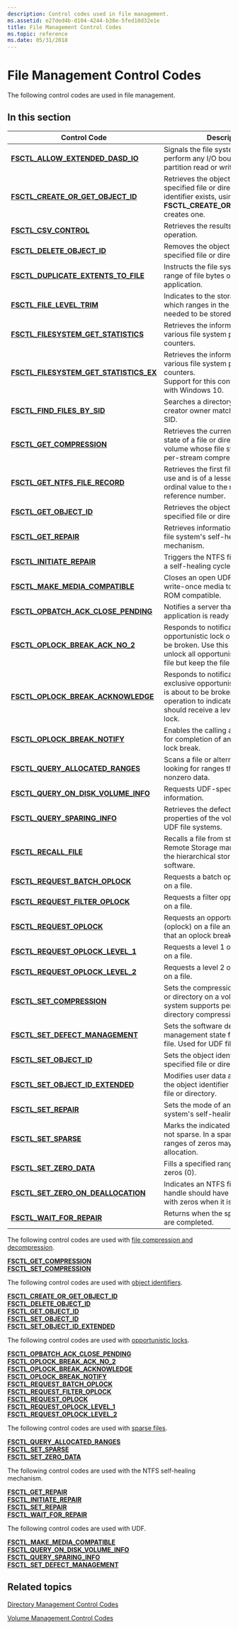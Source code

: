 ```yaml
---
description: Control codes used in file management.
ms.assetid: e27ded4b-d104-4244-b38e-5fed10d32e1e
title: File Management Control Codes
ms.topic: reference
ms.date: 05/31/2018
---
```


# File Management Control Codes

The following control codes are used in file management.

## In this section



| Control Code                                                                                    | Description                                                                                                                                                                                         |
|-------------------------------------------------------------------------------------------------|-----------------------------------------------------------------------------------------------------------------------------------------------------------------------------------------------------|
| [**FSCTL\_ALLOW\_EXTENDED\_DASD\_IO**](/windows/win32/api/winioctl/ni-winioctl-fsctl_allow_extended_dasd_io)<br/>             | Signals the file system driver not to perform any I/O boundary checks on partition read or write calls.<br/>                                                                                  |
| [**FSCTL\_CREATE\_OR\_GET\_OBJECT\_ID**](/windows/win32/api/winioctl/ni-winioctl-fsctl_create_or_get_object_id)<br/>          | Retrieves the object identifier for the specified file or directory. If no object identifier exists, using **FSCTL\_CREATE\_OR\_GET\_OBJECT\_ID** creates one.<br/>                           |
| [**FSCTL\_CSV\_CONTROL**](/windows/win32/api/winioctl/ni-winioctl-fsctl_csv_control)<br/>                                     | Retrieves the results of a CSV control operation.<br/>                                                                                                                                        |
| [**FSCTL\_DELETE\_OBJECT\_ID**](/windows/win32/api/winioctl/ni-winioctl-fsctl_delete_object_id)<br/>                          | Removes the object identifier from a specified file or directory.<br/>                                                                                                                        |
| [**FSCTL\_DUPLICATE\_EXTENTS\_TO\_FILE**](/windows/win32/api/winioctl/ni-winioctl-fsctl_duplicate_extents_to_file)<br/>       | Instructs the file system to copy a range of file bytes on behalf of an application.<br/>                                                                                                     |
| [**FSCTL\_FILE\_LEVEL\_TRIM**](/windows/win32/api/winioctl/ni-winioctl-fsctl_file_level_trim)<br/>                            | Indicates to the storage system which ranges in the file are not needed to be stored.<br/>                                                                                                    |
| [**FSCTL\_FILESYSTEM\_GET\_STATISTICS**](/windows/win32/api/winioctl/ni-winioctl-fsctl_filesystem_get_statistics)<br/>        | Retrieves the information from various file system performance counters.<br/>                                                                                                                 |
| [**FSCTL\_FILESYSTEM\_GET\_STATISTICS\_EX**](/windows/win32/api/winioctl/ni-winioctl-fsctl_filesystem_get_statistics_ex)<br/> | Retrieves the information from various file system performance counters.<br/> Support for this control code started with Windows 10.<br/>                                               |
| [**FSCTL\_FIND\_FILES\_BY\_SID**](/windows/win32/api/winioctl/ni-winioctl-fsctl_find_files_by_sid)<br/>                       | Searches a directory for a file whose creator owner matches the specified SID.<br/>                                                                                                           |
| [**FSCTL\_GET\_COMPRESSION**](/windows/win32/api/winioctl/ni-winioctl-fsctl_get_compression)<br/>                             | Retrieves the current compression state of a file or directory on a volume whose file system supports per-stream compression.<br/>                                                            |
| [**FSCTL\_GET\_NTFS\_FILE\_RECORD**](/windows/win32/api/winioctl/ni-winioctl-fsctl_get_ntfs_file_record)<br/>                 | Retrieves the first file record that is in use and is of a lesser than or equal ordinal value to the requested file reference number.<br/>                                                    |
| [**FSCTL\_GET\_OBJECT\_ID**](/windows/win32/api/winioctl/ni-winioctl-fsctl_get_object_id)<br/>                                | Retrieves the object identifier for the specified file or directory.<br/>                                                                                                                     |
| [**FSCTL\_GET\_REPAIR**](/windows/win32/api/winioctl/ni-winioctl-fsctl_get_repair)<br/>                                       | Retrieves information about the NTFS file system's self-healing mechanism.<br/>                                                                                                               |
| [**FSCTL\_INITIATE\_REPAIR**](/windows/win32/api/winioctl/ni-winioctl-fsctl_initiate_repair)<br/>                             | Triggers the NTFS file system to start a self-healing cycle on a single file.<br/>                                                                                                            |
| [**FSCTL\_MAKE\_MEDIA\_COMPATIBLE**](/windows/win32/api/winioctl/ni-winioctl-fsctl_make_media_compatible)<br/>                | Closes an open UDF session on write-once media to make the media ROM compatible.<br/>                                                                                                         |
| [**FSCTL\_OPBATCH\_ACK\_CLOSE\_PENDING**](/windows/win32/api/winioctl/ni-winioctl-fsctl_opbatch_ack_close_pending)<br/>       | Notifies a server that a client application is ready to close a file.<br/>                                                                                                                    |
| [**FSCTL\_OPLOCK\_BREAK\_ACK\_NO\_2**](/windows/win32/api/winioctl/ni-winioctl-fsctl_oplock_break_ack_no_2)<br/>              | Responds to notification that an opportunistic lock on a file is about to be broken. Use this operation to unlock all opportunistic locks on the file but keep the file open.<br/>            |
| [**FSCTL\_OPLOCK\_BREAK\_ACKNOWLEDGE**](/windows/win32/api/winioctl/ni-winioctl-fsctl_oplock_break_acknowledge)<br/>          | Responds to notification that an exclusive opportunistic lock on a file is about to be broken. Use this operation to indicate that the file should receive a level 2 opportunistic lock.<br/> |
| [**FSCTL\_OPLOCK\_BREAK\_NOTIFY**](/windows/win32/api/winioctl/ni-winioctl-fsctl_oplock_break_notify)<br/>                    | Enables the calling application to wait for completion of an opportunistic lock break.<br/>                                                                                                   |
| [**FSCTL\_QUERY\_ALLOCATED\_RANGES**](/windows/win32/api/winioctl/ni-winioctl-fsctl_query_allocated_ranges)<br/>              | Scans a file or alternate stream looking for ranges that may contain nonzero data.<br/>                                                                                                       |
| [**FSCTL\_QUERY\_ON\_DISK\_VOLUME\_INFO**](/windows/win32/api/winioctl/ni-winioctl-fsctl_query_on_disk_volume_info)<br/>      | Requests UDF-specific volume information.<br/>                                                                                                                                                |
| [**FSCTL\_QUERY\_SPARING\_INFO**](/windows/win32/api/winioctl/ni-winioctl-fsctl_query_sparing_info)<br/>                      | Retrieves the defect management properties of the volume. Used for UDF file systems.<br/>                                                                                                     |
| [**FSCTL\_RECALL\_FILE**](/windows/win32/api/winioctl/ni-winioctl-fsctl_recall_file)<br/>                                     | Recalls a file from storage media that Remote Storage manages, which is the hierarchical storage management software.<br/>                                                                    |
| [**FSCTL\_REQUEST\_BATCH\_OPLOCK**](/windows/win32/api/winioctl/ni-winioctl-fsctl_request_batch_oplock)<br/>                  | Requests a batch opportunistic lock on a file.<br/>                                                                                                                                           |
| [**FSCTL\_REQUEST\_FILTER\_OPLOCK**](/windows/win32/api/winioctl/ni-winioctl-fsctl_request_filter_oplock)<br/>                | Requests a filter opportunistic lock on a file.<br/>                                                                                                                                          |
| [**FSCTL\_REQUEST\_OPLOCK**](/windows/win32/api/winioctl/ni-winioctl-fsctl_request_oplock)<br/>                               | Requests an opportunistic lock (oplock) on a file and acknowledges that an oplock break has occurred.<br/>                                                                                    |
| [**FSCTL\_REQUEST\_OPLOCK\_LEVEL\_1**](/windows/win32/api/winioctl/ni-winioctl-fsctl_request_oplock_level_1)<br/>             | Requests a level 1 opportunistic lock on a file.<br/>                                                                                                                                         |
| [**FSCTL\_REQUEST\_OPLOCK\_LEVEL\_2**](/windows/win32/api/winioctl/ni-winioctl-fsctl_request_oplock_level_2)<br/>             | Requests a level 2 opportunistic lock on a file.<br/>                                                                                                                                         |
| [**FSCTL\_SET\_COMPRESSION**](/windows/win32/api/winioctl/ni-winioctl-fsctl_set_compression)<br/>                             | Sets the compression state of a file or directory on a volume whose file system supports per-file and per-directory compression.<br/>                                                         |
| [**FSCTL\_SET\_DEFECT\_MANAGEMENT**](/windows/win32/api/winioctl/ni-winioctl-fsctl_set_defect_management)<br/>                | Sets the software defect management state for the specified file. Used for UDF file systems.<br/>                                                                                             |
| [**FSCTL\_SET\_OBJECT\_ID**](/windows/win32/api/winioctl/ni-winioctl-fsctl_set_object_id)<br/>                                | Sets the object identifier for the specified file or directory.<br/>                                                                                                                          |
| [**FSCTL\_SET\_OBJECT\_ID\_EXTENDED**](/windows/win32/api/winioctl/ni-winioctl-fsctl_set_object_id_extended)<br/>             | Modifies user data associated with the object identifier for the specified file or directory.<br/>                                                                                            |
| [**FSCTL\_SET\_REPAIR**](/windows/win32/api/winioctl/ni-winioctl-fsctl_set_repair)<br/>                                       | Sets the mode of an NTFS file system's self-healing capability.<br/>                                                                                                                          |
| [**FSCTL\_SET\_SPARSE**](/windows/win32/api/winioctl/ni-winioctl-fsctl_set_sparse)<br/>                                       | Marks the indicated file as sparse or not sparse. In a sparse file, large ranges of zeros may not require disk allocation.<br/>                                                               |
| [**FSCTL\_SET\_ZERO\_DATA**](/windows/win32/api/winioctl/ni-winioctl-fsctl_set_zero_data)<br/>                                | Fills a specified range of a file with zeros (0).<br/>                                                                                                                                        |
| [**FSCTL\_SET\_ZERO\_ON\_DEALLOCATION**](/windows/win32/api/winioctl/ni-winioctl-fsctl_set_zero_on_deallocation)<br/>         | Indicates an NTFS file system file handle should have its clusters filled with zeros when it is deallocated.<br/>                                                                             |
| [**FSCTL\_WAIT\_FOR\_REPAIR**](/windows/win32/api/winioctl/ni-winioctl-fsctl_wait_for_repair)<br/>                            | Returns when the specified repairs are completed.<br/>                                                                                                                                        |



 

The following control codes are used with [file compression and decompression](file-compression-and-decompression.md).

<dl>

[**FSCTL\_GET\_COMPRESSION**](/windows/win32/api/winioctl/ni-winioctl-fsctl_get_compression)  
[**FSCTL\_SET\_COMPRESSION**](/windows/win32/api/winioctl/ni-winioctl-fsctl_set_compression)  
</dl>

The following control codes are used with [object identifiers](distributed-link-tracking-and-object-identifiers.md).

<dl>

[**FSCTL\_CREATE\_OR\_GET\_OBJECT\_ID**](/windows/win32/api/winioctl/ni-winioctl-fsctl_create_or_get_object_id)  
[**FSCTL\_DELETE\_OBJECT\_ID**](/windows/win32/api/winioctl/ni-winioctl-fsctl_delete_object_id)  
[**FSCTL\_GET\_OBJECT\_ID**](/windows/win32/api/winioctl/ni-winioctl-fsctl_get_object_id)  
[**FSCTL\_SET\_OBJECT\_ID**](/windows/win32/api/winioctl/ni-winioctl-fsctl_set_object_id)  
[**FSCTL\_SET\_OBJECT\_ID\_EXTENDED**](/windows/win32/api/winioctl/ni-winioctl-fsctl_set_object_id_extended)  
</dl>

The following control codes are used with [opportunistic locks](opportunistic-locks.md).

<dl>

[**FSCTL\_OPBATCH\_ACK\_CLOSE\_PENDING**](/windows/win32/api/winioctl/ni-winioctl-fsctl_opbatch_ack_close_pending)  
[**FSCTL\_OPLOCK\_BREAK\_ACK\_NO\_2**](/windows/win32/api/winioctl/ni-winioctl-fsctl_oplock_break_ack_no_2)  
[**FSCTL\_OPLOCK\_BREAK\_ACKNOWLEDGE**](/windows/win32/api/winioctl/ni-winioctl-fsctl_oplock_break_acknowledge)  
[**FSCTL\_OPLOCK\_BREAK\_NOTIFY**](/windows/win32/api/winioctl/ni-winioctl-fsctl_oplock_break_notify)  
[**FSCTL\_REQUEST\_BATCH\_OPLOCK**](/windows/win32/api/winioctl/ni-winioctl-fsctl_request_batch_oplock)  
[**FSCTL\_REQUEST\_FILTER\_OPLOCK**](/windows/win32/api/winioctl/ni-winioctl-fsctl_request_filter_oplock)  
[**FSCTL\_REQUEST\_OPLOCK**](/windows/win32/api/winioctl/ni-winioctl-fsctl_request_oplock)  
[**FSCTL\_REQUEST\_OPLOCK\_LEVEL\_1**](/windows/win32/api/winioctl/ni-winioctl-fsctl_request_oplock_level_1)  
[**FSCTL\_REQUEST\_OPLOCK\_LEVEL\_2**](/windows/win32/api/winioctl/ni-winioctl-fsctl_request_oplock_level_2)  
</dl>

The following control codes are used with [sparse files](sparse-files.md).

<dl>

[**FSCTL\_QUERY\_ALLOCATED\_RANGES**](/windows/win32/api/winioctl/ni-winioctl-fsctl_query_allocated_ranges)  
[**FSCTL\_SET\_SPARSE**](/windows/win32/api/winioctl/ni-winioctl-fsctl_set_sparse)  
[**FSCTL\_SET\_ZERO\_DATA**](/windows/win32/api/winioctl/ni-winioctl-fsctl_set_zero_data)  
</dl>

The following control codes are used with the NTFS self-healing mechanism.

<dl>

[**FSCTL\_GET\_REPAIR**](/windows/win32/api/winioctl/ni-winioctl-fsctl_get_repair)  
[**FSCTL\_INITIATE\_REPAIR**](/windows/win32/api/winioctl/ni-winioctl-fsctl_initiate_repair)  
[**FSCTL\_SET\_REPAIR**](/windows/win32/api/winioctl/ni-winioctl-fsctl_set_repair)  
[**FSCTL\_WAIT\_FOR\_REPAIR**](/windows/win32/api/winioctl/ni-winioctl-fsctl_wait_for_repair)  
</dl>

The following control codes are used with UDF.

<dl>

[**FSCTL\_MAKE\_MEDIA\_COMPATIBLE**](/windows/win32/api/winioctl/ni-winioctl-fsctl_make_media_compatible)  
[**FSCTL\_QUERY\_ON\_DISK\_VOLUME\_INFO**](/windows/win32/api/winioctl/ni-winioctl-fsctl_query_on_disk_volume_info)  
[**FSCTL\_QUERY\_SPARING\_INFO**](/windows/win32/api/winioctl/ni-winioctl-fsctl_query_sparing_info)  
[**FSCTL\_SET\_DEFECT\_MANAGEMENT**](/windows/win32/api/winioctl/ni-winioctl-fsctl_set_defect_management)  
</dl>

## Related topics

<dl> <dt>

[Directory Management Control Codes](directory-management-control-codes.md)
</dt> <dt>

[Volume Management Control Codes](volume-management-control-codes.md)
</dt> </dl>

 

